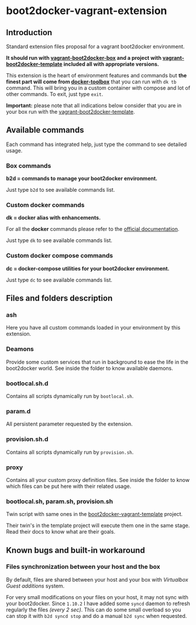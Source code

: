 # boot2docker-vagrant-extension

## Introduction

Standard extension files proposal for a vagrant boot2docker environment.

**It should run with [vagrant-boot2docker-box](https://github.com/AlbanMontaigu/boot2docker-vagrant-box) and a project with [vagrant-boot2docker-template](https://github.com/AlbanMontaigu/boot2docker-vagrant-template) included all with appropriate versions.**

This extension is the heart of environment features and commands but **the finest part will come from [docker-toolbox](https://github.com/AlbanMontaigu/docker-toolbox)** that you can run with ```dk tb``` command. This will bring you in a custom container with compose and lot of other commands. To exit, just type ```exit```.

**Important:** please note that all indications below consider that you are in your box run with the [vagrant-boot2docker-template](https://github.com/AlbanMontaigu/boot2docker-vagrant-template).

## Available commands

Each command has integrated help, just type the command to see detailed usage.

### Box commands

**b2d = commands to manage your boot2docker environment.**

Just type ```b2d``` to see available commands list.

### Custom docker commands

**dk = docker alias with enhancements.**

For all the **docker** commands please refer to the [official documentation](https://docs.docker.com/reference/commandline/cli/).

Just type ```dk``` to see available commands list.

### Custom docker compose commands

**dc = docker-compose utilities for your boot2docker environment.**

Just type ```dc``` to see available commands list.

## Files and folders description

### ash

Here you have all custom commands loaded in your environment by this extension.

### Deamons

Provide some custom services that run in background to ease the life in the boot2docker world. See inside the folder to know available daemons.

### bootlocal.sh.d

Contains all scripts dynamically run by ```bootlocal.sh```.

### param.d

All persistent parameter requested by the extension.

### provision.sh.d

Contains all scripts dynamically run by ```provision.sh```.

### proxy

Contains all your custom proxy definition files. See inside the folder to know which files can be put here with their related usage.

### bootlocal.sh, param.sh, provision.sh

Twin script with same ones in the [boot2docker-vagrant-template](https://github.com/AlbanMontaigu/boot2docker-vagrant-template) project.

Their twin's in the template project will execute them one in the same stage. Read their docs to know what are their goals.

## Known bugs and built-in workaround

### Files synchronization between your host and the box

By default, files are shared between your host and your box with *Virtualbox Guest additions* system.

For very small modifications on your files on your host, it may not sync with your boot2docker. Since ```1.10.2``` I have added some ```syncd``` daemon to refresh regularly the files *(every 2 sec)*. This can do some small overload so you can stop it with ```b2d syncd stop``` and do a manual ```b2d sync``` when requested.
